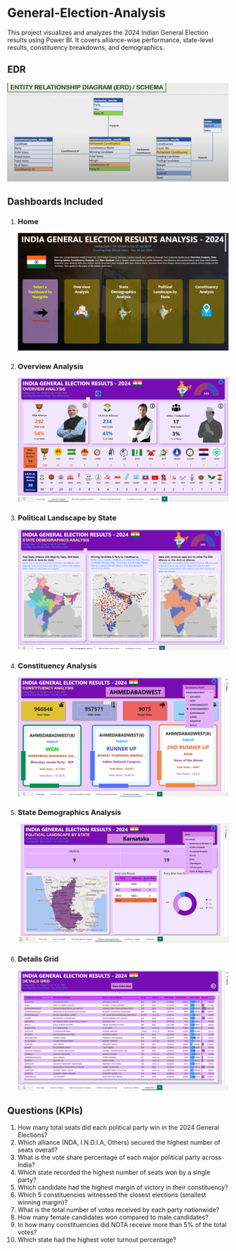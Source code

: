 # General-Election-Analysis
This project visualizes and analyzes the 2024 Indian General Election results using Power BI. It covers alliance-wise performance, state-level results, constituency breakdowns, and demographics.

## EDR
![Alt Text](ERDiagram.png)

## Dashboards Included
1. ### Home
    ![Alt Text](home.png)
   
3. ### Overview Analysis
   ![Alt Text](overview.png)
   
4. ### Political Landscape by State
   ![Alt Text](Demographic.png)
   
5. ### Constituency Analysis
     ![Alt Text](consitutency.png)
   
6. ### State Demographics Analysis
    ![Alt Text](Bystate.png)
   
7. ### Details Grid
     ![Alt Text](details.png)

## Questions (KPIs)
1. How many total seats did each political party win in the 2024 General Elections?
2. Which alliance (NDA, I.N.D.I.A, Others) secured the highest number of seats overall?
3. What is the vote share percentage of each major political party across India?
4. Which state recorded the highest number of seats won by a single party?
5. Which candidate had the highest margin of victory in their constituency?
6. Which 5 constituencies witnessed the closest elections (smallest winning margin)?
7. What is the total number of votes received by each party nationwide?
8. How many female candidates won compared to male candidates?
9. In how many constituencies did NOTA receive more than 5% of the total votes?
10. Which state had the highest voter turnout percentage?
